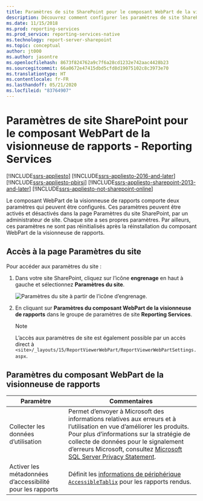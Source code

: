 ```yaml
---
title: Paramètres de site SharePoint pour le composant WebPart de la visionneuse de rapports - SSRS | Microsoft Docs
description: Découvrez comment configurer les paramètres de site SharePoint dans le composant WebPart de la visionneuse de rapports sur un serveur de rapports SQL Server.
ms.date: 11/15/2018
ms.prod: reporting-services
ms.prod_service: reporting-services-native
ms.technology: report-server-sharepoint
ms.topic: conceptual
author: jt000
ms.author: jasontre
ms.openlocfilehash: 8673f824762a9c7f6a28cd1232e742aac4428b23
ms.sourcegitcommit: 66a0672e47415dbd5cfd8d19075102c8c3973e70
ms.translationtype: HT
ms.contentlocale: fr-FR
ms.lasthandoff: 05/21/2020
ms.locfileid: "83764907"
---
```

# <a name="sharepoint-site-settings-for-the-report-viewer-web-part---reporting-services"></a>Paramètres de site SharePoint pour le composant WebPart de la visionneuse de rapports - Reporting Services

[!INCLUDE[ssrs-appliesto](../../includes/ssrs-appliesto.md)] [!INCLUDE[ssrs-appliesto-2016-and-later](../../includes/ssrs-appliesto-2016-and-later.md)]  [!INCLUDE[ssrs-appliesto-pbirsi](../../includes/ssrs-appliesto-pbirs.md)] [!INCLUDE[ssrs-appliesto-sharepoint-2013-and-later](../../includes/ssrs-appliesto-sharepoint-2013-and-later.md)] [!INCLUDE[ssrs-appliesto-not-sharepoint-online](../../includes/ssrs-appliesto-not-sharepoint-online.md)]

Le composant WebPart de la visionneuse de rapports comporte deux paramètres qui peuvent être configurés. Ces paramètres peuvent être activés et désactivés dans la page Paramètres du site SharePoint, par un administrateur de site. Chaque site a ses propres paramètres. Par ailleurs, ces paramètres ne sont pas réinitialisés après la réinstallation du composant WebPart de la visionneuse de rapports.

## <a name="accessing-the-site-settings-page"></a>Accès à la page Paramètres du site

Pour accéder aux paramètres du site :

1. Dans votre site SharePoint, cliquez sur l’icône **engrenage** en haut à gauche et sélectionnez **Paramètres du site**.

    ![Paramètres du site à partir de l’icône d’engrenage.](media/sharepoint-site-settings.png)

2. En cliquant sur **Paramètres du composant WebPart de la visionneuse de rapports** dans le groupe de paramètres de site **Reporting Services**.

    > [!NOTE]
    > L’accès aux paramètres de site est également possible par un accès direct à `<site>/_layouts/15/ReportViewerWebPart/ReportViewerWebPartSettings.aspx`.

## <a name="report-viewer-web-part-settings"></a>Paramètres du composant WebPart de la visionneuse de rapports

|Paramètre|Commentaires|  
|-------------|--------------|  
|Collecter les données d’utilisation|Permet d’envoyer à Microsoft des informations relatives aux erreurs et à l’utilisation en vue d’améliorer les produits. Pour plus d’informations sur la stratégie de collecte de données pour le signalement d’erreurs Microsoft, consultez [Microsoft SQL Server Privacy Statement](https://go.microsoft.com/fwlink/?LinkID=868444).|  
|Activer les métadonnées d’accessibilité pour les rapports|Définit les [informations de périphérique `AccessibleTablix`](../html-device-information-settings.md) pour les rapports rendus.| 
